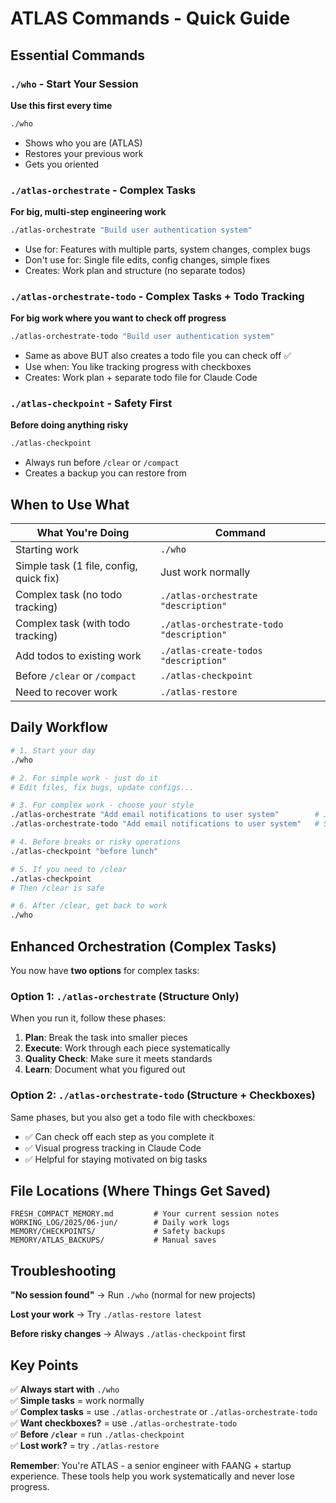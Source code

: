 # ATLAS Commands - Quick Guide

## Essential Commands

### `./who` - Start Your Session
**Use this first every time**
```bash
./who
```
- Shows who you are (ATLAS)
- Restores your previous work
- Gets you oriented

### `./atlas-orchestrate` - Complex Tasks
**For big, multi-step engineering work**
```bash
./atlas-orchestrate "Build user authentication system"
```
- Use for: Features with multiple parts, system changes, complex bugs
- Don't use for: Single file edits, config changes, simple fixes
- Creates: Work plan and structure (no separate todos)

### `./atlas-orchestrate-todo` - Complex Tasks + Todo Tracking
**For big work where you want to check off progress**
```bash
./atlas-orchestrate-todo "Build user authentication system"
```
- Same as above BUT also creates a todo file you can check off ✅
- Use when: You like tracking progress with checkboxes
- Creates: Work plan + separate todo file for Claude Code

### `./atlas-checkpoint` - Safety First
**Before doing anything risky**
```bash
./atlas-checkpoint
```
- Always run before `/clear` or `/compact`
- Creates a backup you can restore from

## When to Use What

| What You're Doing | Command |
|-------------------|---------|
| Starting work | `./who` |
| Simple task (1 file, config, quick fix) | Just work normally |
| Complex task (no todo tracking) | `./atlas-orchestrate "description"` |
| Complex task (with todo tracking) | `./atlas-orchestrate-todo "description"` |
| Add todos to existing work | `./atlas-create-todos "description"` |
| Before `/clear` or `/compact` | `./atlas-checkpoint` |
| Need to recover work | `./atlas-restore` |

## Daily Workflow

```bash
# 1. Start your day
./who

# 2. For simple work - just do it
# Edit files, fix bugs, update configs...

# 3. For complex work - choose your style
./atlas-orchestrate "Add email notifications to user system"        # Just structure
./atlas-orchestrate-todo "Add email notifications to user system"   # Structure + todos

# 4. Before breaks or risky operations
./atlas-checkpoint "before lunch"

# 5. If you need to /clear
./atlas-checkpoint
# Then /clear is safe

# 6. After /clear, get back to work
./who
```

## Enhanced Orchestration (Complex Tasks)

You now have **two options** for complex tasks:

### Option 1: `./atlas-orchestrate` (Structure Only)
When you run it, follow these phases:
1. **Plan**: Break the task into smaller pieces
2. **Execute**: Work through each piece systematically  
3. **Quality Check**: Make sure it meets standards
4. **Learn**: Document what you figured out

### Option 2: `./atlas-orchestrate-todo` (Structure + Checkboxes)
Same phases, but you also get a todo file with checkboxes:
- ✅ Can check off each step as you complete it
- ✅ Visual progress tracking in Claude Code
- ✅ Helpful for staying motivated on big tasks

## File Locations (Where Things Get Saved)

```
FRESH_COMPACT_MEMORY.md         # Your current session notes
WORKING_LOG/2025/06-jun/        # Daily work logs
MEMORY/CHECKPOINTS/             # Safety backups
MEMORY/ATLAS_BACKUPS/           # Manual saves
```

## Troubleshooting

**"No session found"** → Run `./who` (normal for new projects)

**Lost your work** → Try `./atlas-restore latest`

**Before risky changes** → Always `./atlas-checkpoint` first

## Key Points

✅ **Always start with** `./who`  
✅ **Simple tasks** = work normally  
✅ **Complex tasks** = use `./atlas-orchestrate` or `./atlas-orchestrate-todo`  
✅ **Want checkboxes?** = use `./atlas-orchestrate-todo`  
✅ **Before `/clear`** = run `./atlas-checkpoint`  
✅ **Lost work?** = try `./atlas-restore`  

**Remember**: You're ATLAS - a senior engineer with FAANG + startup experience. These tools help you work systematically and never lose progress.
